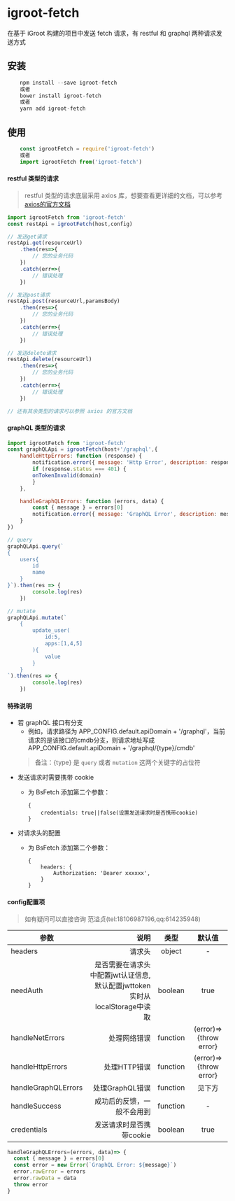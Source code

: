 # igroot-fetch
在基于 iGroot 构建的项目中发送 fetch 请求，有 restful 和 graphql 两种请求发送方式

## 安装

```jsx
    npm install --save igroot-fetch
    或者
    bower install igroot-fetch
    或者
    yarn add igroot-fetch
```

## 使用

```jsx
    const igrootFetch = require('igroot-fetch')
    或者
    import igrootFetch from('igroot-fetch')
```

#### restful 类型的请求

> restful 类型的请求底层采用 axios 库，想要查看更详细的文档，可以参考 [axios的官方文档]('https://github.com/axios/axios')

```jsx
import igrootFetch from 'igroot-fetch'
const restApi = igrootFetch(host,config)

// 发送get请求
restApi.get(resourceUrl)
    .then(res=>{
        // 您的业务代码
    })
    .catch(err=>{
        // 错误处理
    })

// 发送post请求
restApi.post(resourceUrl,paramsBody)
    .then(res=>{
        // 您的业务代码
    })
    .catch(err=>{
        // 错误处理
    })

// 发送delete请求
restApi.delete(resourceUrl)
    .then(res=>{
        // 您的业务代码
    })
    .catch(err=>{
        // 错误处理
    })

// 还有其余类型的请求可以参照 axios 的官方文档
```

#### graphQL 类型的请求

```jsx
import igrootFetch from 'igroot-fetch'
const graphQLApi = igrootFetch(host+'/graphql',{
    handleHttpErrors: function (response) {
        notification.error({ message: 'Http Error', description: response.statusText })
        if (response.status === 401) {
        onTokenInvalid(domain)
        }
    },

    handleGraphQLErrors: function (errors, data) {
        const { message } = errors[0]
        notification.error({ message: 'GraphQL Error', description: message })
    }
})

// query
graphQLApi.query(`
{
    users{
        id
        name
    }
}`).then(res => {
        console.log(res)
    })

// mutate
graphQLApi.mutate(`
    {
        update_user(
            id:5,
            apps:[1,4,5]
        ){
            value
        }
    }
`).then(res => {
        console.log(res)
    })
```

#### 特殊说明

- 若 graphQL 接口有分支
  - 例如，请求路径为 APP_CONFIG.default.apiDomain + '/graphql'，当前请求的是该接口的cmdb分支，则请求地址写成 APP_CONFIG.default.apiDomain + '/graphql/{type}/cmdb'
  > 备注：{type} 是 ``` query ``` 或者 ``` mutation ``` 这两个关键字的占位符
- 发送请求时需要携带 cookie
  - 为 BsFetch 添加第二个参数：
    
        {
            credentials: true||false(设置发送请求时是否携带cookie)
        }
- 对请求头的配置
  - 为 BsFetch 添加第二个参数：

        {
            headers: {
                Authorization: 'Bearer xxxxxx',
            }
        }

#### config配置项
> 如有疑问可以直接咨询 范溢贞(tel:18106987196,qq:614235948)

| 参数        | 说明    |  类型  |  默认值
| --------   | -----:   | :----: |  :----: |
| headers     | 请求头      |   object   | -
| needAuth| 是否需要在请求头中配置jwt认证信息,默认配置jwttoken实时从localStorage中读取     |   boolean    | true
| handleNetErrors    |   处理网络错误    |   function    | (error)=> {throw error}
| handleHttpErrors  |   处理HTTP错误    |   function    | (error)=> {throw error}
| handleGraphQLErrors   |   处理GraphQL错误    |   function    | 见下方
| handleSuccess   |   成功后的反馈，一般不会用到     |   function    | -
| credentials    |   发送请求时是否携带cookie    |   boolean    | true

```jsx
handleGraphQLErrors=(errors, data)=> {
  const { message } = errors[0]
  const error = new Error(`GraphQL Error: ${message}`)
  error.rawError = errors
  error.rawData = data
  throw error
}
```
